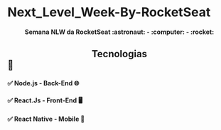 # Next_Level_Week-By-RocketSeat

<p align="center">
<b>Semana NLW da RocketSeat :astronaut: - :computer: - :rocket:</b>
</p>

## <center>Tecnologias</center> :call_me_hand:

#### :white_check_mark: Node.js - Back-End :globe_with_meridians:
#### :white_check_mark: React.Js - Front-End :desktop_computer: 
#### :white_check_mark: React Native - Mobile :iphone: 
